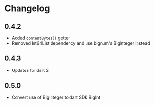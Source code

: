 # Changelog
 
## 0.4.2

* Added `contentBytes()` getter
* Removed Int64List dependency and use bignum's BigInteger instead
 
## 0.4.3 

* Updates for dart 2

## 0.5.0 

* Convert use of BigInteger to dart SDK BigInt

